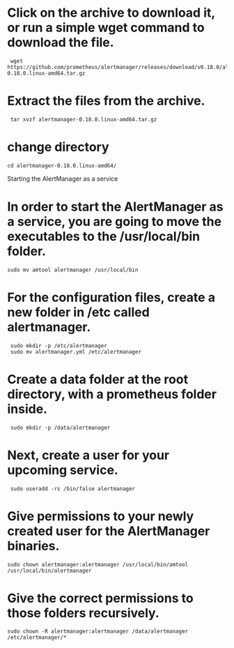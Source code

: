 # Click on the archive to download it, or run a simple wget command to download the file.
```
 wget https://github.com/prometheus/alertmanager/releases/download/v0.18.0/alertmanager-0.18.0.linux-amd64.tar.gz
 ```
# Extract the files from the archive.
```
 tar xvzf alertmanager-0.18.0.linux-amd64.tar.gz
```
# change directory
```
cd alertmanager-0.18.0.linux-amd64/
```
 Starting the AlertManager as a service

# In order to start the AlertManager as a service, you are going to move the executables to the /usr/local/bin folder.
```
sudo mv amtool alertmanager /usr/local/bin
```

# For the configuration files, create a new folder in /etc called alertmanager.
```
 sudo mkdir -p /etc/alertmanager
 sudo mv alertmanager.yml /etc/alertmanager
```

# Create a data folder at the root directory, with a prometheus folder inside.
```
 sudo mkdir -p /data/alertmanager
 ```
 
#  Next, create a user for your upcoming service.
```
 sudo useradd -rs /bin/false alertmanager
```

# Give permissions to your newly created user for the AlertManager binaries.
```
sudo chown alertmanager:alertmanager /usr/local/bin/amtool /usr/local/bin/alertmanager
```

# Give the correct permissions to those folders recursively.
```
sudo chown -R alertmanager:alertmanager /data/alertmanager /etc/alertmanager/*
```
 
